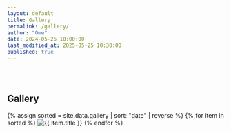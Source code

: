 ```yaml
---
layout: default
title: Gallery
permalink: /gallery/
author: "Ome"
date: 2024-05-25 10:00:00
last_modified_at: 2025-05-25 10:30:00
published: true
---
```


<section class="gallery" style="padding-top:30px;">
<div class="container">
<h2>Gallery</h2>
<div class="grid">
{% assign sorted = site.data.gallery | sort: "date" | reverse %}
{% for item in sorted %}
<img src="{{ item.url }}" alt="{{ item.title }}" loading="lazy" decoding="async" class="image">
{% endfor %}
</div>
</div>
</section>

